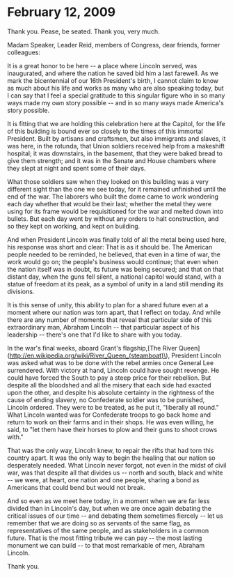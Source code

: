 # February 12, 2009

Thank you. Pease, be seated. Thank you, very much.

Madam Speaker, Leader Reid, members of Congress, dear friends, former colleagues:

It is a great honor to be here -- a place where Lincoln served, was inaugurated, and where the nation he saved bid him a last farewell. As we mark the bicentennial of our 16th President's birth, I cannot claim to know as much about his life and works as many who are also speaking today, but I can say that I feel a special gratitude to this singular figure who in so many ways made my own story possible -- and in so many ways made America's story possible.

It is fitting that we are holding this celebration here at the Capitol, for the life of this building is bound ever so closely to the times of this immortal President. Built by artisans and craftsmen, but also immigrants and slaves, it was here, in the rotunda, that Union soldiers received help from a makeshift hospital; it was downstairs, in the basement, that they were baked bread to give them strength; and it was in the Senate and House chambers where they slept at night and spent some of their days.

What those soldiers saw when they looked on this building was a very different sight than the one we see today, for it remained unfinished until the end of the war. The laborers who built the dome came to work wondering each day whether that would be their last; whether the metal they were using for its frame would be requisitioned for the war and melted down into bullets. But each day went by without any orders to halt construction, and so they kept on working, and kept on building.

And when President Lincoln was finally told of all the metal being used here, his response was short and clear: That is as it should be. The American people needed to be reminded, he believed, that even in a time of war, the work would go on; the people's business would continue; that even when the nation itself was in doubt, its future was being secured; and that on that distant day, when the guns fell silent, a national capitol would stand, with a statue of freedom at its peak, as a symbol of unity in a land still mending its divisions.

It is this sense of unity, this ability to plan for a shared future even at a moment where our nation was torn apart, that I reflect on today. And while there are any number of moments that reveal that particular side of this extraordinary man, Abraham Lincoln -- that particular aspect of his leadership -- there's one that I'd like to share with you today.

In the war's final weeks, aboard Grant's flagship,[The River Queen](http://en.wikipedia.org/wiki/River_Queen_(steamboat)\), President Lincoln was asked what was to be done with the rebel armies once General Lee surrendered. With victory at hand, Lincoln could have sought revenge. He could have forced the South to pay a steep price for their rebellion. But despite all the bloodshed and all the misery that each side had exacted upon the other, and despite his absolute certainty in the rightness of the cause of ending slavery, no Confederate soldier was to be punished, Lincoln ordered. They were to be treated, as he put it, "liberally all round." What Lincoln wanted was for Confederate troops to go back home and return to work on their farms and in their shops. He was even willing, he said, to "let them have their horses to plow and their guns to shoot crows with."

That was the only way, Lincoln knew, to repair the rifts that had torn this country apart. It was the only way to begin the healing that our nation so desperately needed. What Lincoln never forgot, not even in the midst of civil war, was that despite all that divides us -- north and south, black and white -- we were, at heart, one nation and one people, sharing a bond as Americans that could bend but would not break.

And so even as we meet here today, in a moment when we are far less divided than in Lincoln's day, but when we are once again debating the critical issues of our time -- and debating them sometimes fiercely -- let us remember that we are doing so as servants of the same flag, as representatives of the same people, and as stakeholders in a common future. That is the most fitting tribute we can pay -- the most lasting monument we can build -- to that most remarkable of men, Abraham Lincoln.

Thank you.

